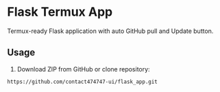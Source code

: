 
# Flask Termux App

Termux-ready Flask application with auto GitHub pull and Update button.

## Usage

1. Download ZIP from GitHub or clone repository:

```bash
https://github.com/contact474747-ui/flask_app.git


